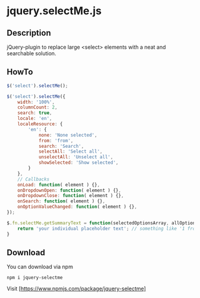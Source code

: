 # jquery.selectMe.js

## Description
jQuery-plugin to replace large &lt;select> elements with a neat and searchable solution.

## HowTo
```javascript
$('select').selectMe();

$('select').selectMe({
    width: '100%',
    columnCount: 2,
    search: true,
    locale: 'en',
    localeResource: { 
        'en': {
            none: 'None selected',
            from: 'from',
            search: 'Search',
            selectAll: 'Select all',
            unselectAll: 'Unselect all',
            showSelected: 'Show selected',
        } 
    },
    // Callbacks
    onLoad: function( element ) {},
    onDropdownOpen: function( element ) {},
    onDropdownClose: function( element ) {},
    onSearch: function( element ) {},
    onOptionValueChanged: function( element ) {},
});

$.fn.selectMe.getSummaryText = function(selectedOptionsArray, allOptionsCount, messageSource) {
    return 'your individual placeholder text'; // something like '1 from 10' or 'SelectedTextOne, SelectedTextTwo, ...'
}
```

## Download
You can download via npm
```
npm i jquery-selectme
```
Visit [https://www.npmjs.com/package/jquery-selectme]

